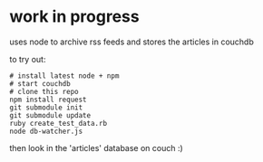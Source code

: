 # work in progress

uses node to archive rss feeds and stores the articles in couchdb

to try out:

    # install latest node + npm
    # start couchdb
    # clone this repo
    npm install request
    git submodule init
    git submodule update
    ruby create_test_data.rb
    node db-watcher.js

then look in the 'articles' database on couch :)